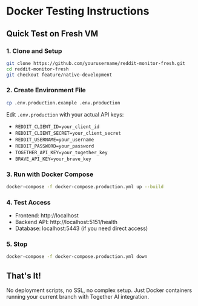 # Docker Testing Instructions

## Quick Test on Fresh VM

### 1. Clone and Setup
```bash
git clone https://github.com/yourusername/reddit-monitor-fresh.git
cd reddit-monitor-fresh
git checkout feature/native-development
```

### 2. Create Environment File
```bash
cp .env.production.example .env.production
```

Edit `.env.production` with your actual API keys:
- `REDDIT_CLIENT_ID=your_client_id`
- `REDDIT_CLIENT_SECRET=your_client_secret`
- `REDDIT_USERNAME=your_username`
- `REDDIT_PASSWORD=your_password`
- `TOGETHER_API_KEY=your_together_key`
- `BRAVE_API_KEY=your_brave_key`

### 3. Run with Docker Compose
```bash
docker-compose -f docker-compose.production.yml up --build
```

### 4. Test Access
- Frontend: http://localhost
- Backend API: http://localhost:5151/health
- Database: localhost:5443 (if you need direct access)

### 5. Stop
```bash
docker-compose -f docker-compose.production.yml down
```

## That's It!

No deployment scripts, no SSL, no complex setup. Just Docker containers running your current branch with Together AI integration.